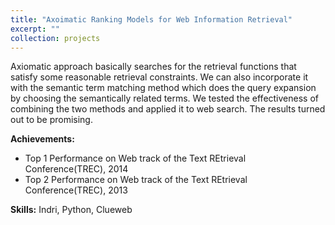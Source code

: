 ```yaml
---
title: "Axoimatic Ranking Models for Web Information Retrieval"
excerpt: ""
collection: projects
---
```

Axiomatic approach basically searches for the retrieval functions that satisfy some reasonable retrieval constraints. We can also incorporate it with the semantic term matching method which does the query expansion by choosing the semantically related terms. We tested the effectiveness of combining the two methods and applied it to web search. The results turned out to be promising.

**Achievements:**

 - Top 1 Performance on Web track of the Text REtrieval Conference(TREC), 2014
 - Top 2 Performance on Web track of the Text REtrieval Conference(TREC), 2013

**Skills:** Indri, Python, Clueweb